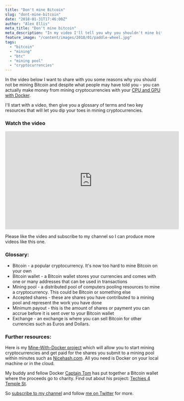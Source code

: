 ```yaml
---
title: "Don't mine Bitcoin"
slug: "dont-mine-bitcoin"
date: "2018-01-31T17:46:00Z"
author: "Alex Ellis"
meta_title: "Don't mine bitcoin"
meta_description: "In my video I'll tell you why you shouldn't mine bitcoin on your own and how Docker and other cryptocurrencies can still earn you money from your CPU & GPU"
feature_image: "/content/images/2018/01/paddle-wheel.jpg"
tags:
  - "bitcoin"
  - "mining"
  - "btc"
  - "mining pool"
  - "cryptocurrencies"
---
```


In the video below I want to share with you some reasons why you should not be mining Bitcoin and despite what people may have told you - you can actually make money from mining cryptocurrencies with your [CPU and GPU with Docker](https://github.com/alexellis/mine-with-docker).

I'll start with a video, then give you a glossary of terms and two key resources that will let you dip your toes in mining cryptocurrencies.

### Watch the video

<iframe width="560" height="315" src="https://www.youtube.com/embed/Apg8glATeto" frameborder="0" allow="autoplay; encrypted-media" allowfullscreen></iframe>

Please like the video and subscribe to my channel so I can produce more videos like this one.

### Glossary:

* Bitcoin - a popular cryptocurrency. It's now too hard to mine Bitcoin on your own
* Bitcoin wallet - a Bitcoin wallet stores your currencies and comes with one or many addresses that can be used in transactions
* Mining pool - a distributed pool of computers pooling resources to mine a cryptocurrency. This could be Bitcoin or something else
* Accepted shares - these are shares you have contributed to a mining pool and represent the work you have done
* Minimum payout - this is the amount of shares or payment you can accrue before it is sent over to your Bitcoin wallet
* Exchange - an exchange is where you can sell Bitcoin for other currencies such as Euros and Dollars.

### Further resources:

Here is my [Mine-With-Docker project](https://github.com/alexellis/mine-with-docker) which will allow you to start mining cryptocurrencies and get paid for the shares you submit to a mining pool within minutes such as [Nicehash.com](https://www.nicehash.com). All you need is Docker on your local machine or in the cloud.

My buddy and fellow Docker [Captain Tom](https://twitter.com/tomwillfixit) has put together a Bitcoin wallet where the proceeds go to charity. Find out about his project: [Techies 4 Temple St](https://github.com/tomwillfixit/techies-4-temple-street).

So [subscribe to my channel](https://www.youtube.com/channel/UCJsK5Zbq0dyFZUBtMTHzxjQ) and follow [me on Twitter](https://twitter.com/alexellisuk) for more.